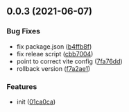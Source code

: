 ## 0.0.3 (2021-06-07)

### Bug Fixes

- fix package.json ([b4ffb8f](https://github.com/visualia/visualia/commit/b4ffb8f787214967c062263c4727e2ddb416c55f))
- fix releae script ([cbb7004](https://github.com/visualia/visualia/commit/cbb700485c77f1de94c4edc62bb7cd357716f4a6))
- point to correct vite config ([7fa76dd](https://github.com/visualia/visualia/commit/7fa76ddd095ec1da5dbd25590a9df70a3a2eaf88))
- rollback version ([f7a2ae1](https://github.com/visualia/visualia/commit/f7a2ae16a253ba698db91023e166f1d10fca07a5))

### Features

- init ([01ca0ca](https://github.com/visualia/visualia/commit/01ca0cab3eec62c039b339073c4086ca3f862f49))
